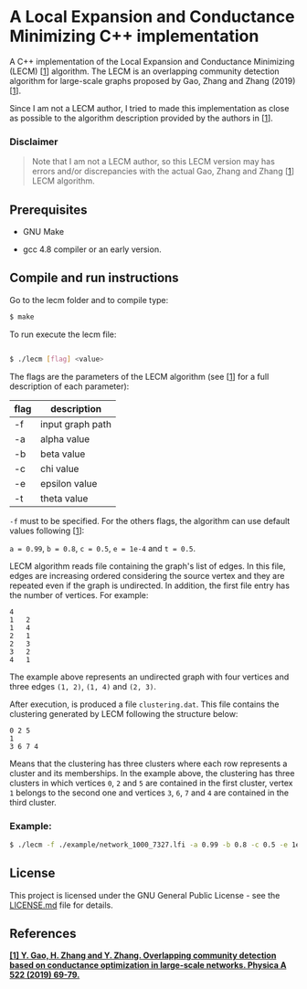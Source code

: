 # A Local Expansion and Conductance Minimizing C++ implementation

A C++ implementation of the Local Expansion and Conductance Minimizing (LECM) [[1](#references)] algorithm. The LECM is an overlapping community detection algorithm for large-scale graphs proposed by Gao, Zhang and Zhang (2019) [[1](#references)].

Since I am not a LECM author, I tried to made this implementation as close as possible to the algorithm description provided by the authors in [[1](#references)].

### Disclaimer

> Note that I am not a LECM author, so this LECM version may has errors and/or discrepancies with the actual Gao, Zhang and Zhang [[1](#references)] LECM algorithm.

## Prerequisites

* GNU Make

* gcc 4.8 compiler or an early version.

## Compile and run instructions

Go to the lecm folder and to compile type:

```sh
$ make
```

To run execute the lecm file:

```sh

$ ./lecm [flag] <value>

```

The flags are the parameters of the LECM algorithm (see [[1](#references)] for a full description of each parameter):

| flag | description |
| --- | --- |
| -f | input graph path |
| -a | alpha value |
| -b | beta value |
| -c | chi value |
| -e | epsilon value |
| -t | theta value |

`-f` must to be specified. For the others flags, the algorithm can use default values following [[1](#references)]:

`a = 0.99`, `b = 0.8`, `c = 0.5`, `e = 1e-4` and `t = 0.5`.

LECM algorithm reads file containing the graph's list of edges. In this file, edges are increasing ordered considering the source vertex and they are repeated even if the graph is undirected. In addition, the first file entry has the number of vertices. For example:
```
4
1	2
1	4
2	1
2	3
3	2
4	1
```
The example above represents an undirected graph with four vertices and three edges `(1, 2)`, `(1, 4)` and `(2, 3)`.

After execution, is produced a file `clustering.dat`. This file contains the clustering generated by LECM following the structure below:
```
0 2 5
1
3 6 7 4
```
Means that the clustering has three clusters where each row represents a cluster and its memberships. In the example above, the clustering has three clusters in which vertices `0`, `2` and `5` are contained in the first cluster, vertex `1` belongs to the second one and vertices `3`, `6`, `7` and `4` are contained in the third cluster.

### Example:

```sh
$ ./lecm -f ./example/network_1000_7327.lfi -a 0.99 -b 0.8 -c 0.5 -e 1e-4 -t 0.5
```

## License

This project is licensed under the GNU General Public License - see the [LICENSE.md](LICENSE.md) file for details.

## References

**[\[1\] Y. Gao, H. Zhang and Y. Zhang. Overlapping community detection based on conductance optimization in large-scale networks. Physica A 522 (2019) 69-79.](https://https://www.sciencedirect.com/science/article/pii/S0378437119301487)**